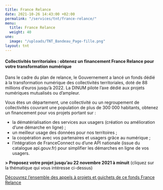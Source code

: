 ```yaml
---
title: France Relance
date: 2021-10-26 14:43:00 +02:00
permalink: "/services/tnt/france-relance/"
menu:
  title: France Relance
  weight: 40
une:
  image: "/uploads/TNT_Bandeau_Page-fille.png"
layout: tnt
---
```


#### Collectivités territoriales : obtenez un financement France Relance pour votre transformation numérique

Dans le cadre du plan de relance, le Gouvernement a lancé un fonds dédié à la transformation numérique des collectivités territoriales, doté de 88 millions d’euros jusqu’à 2022. 
La DINUM pilote l’axe dédié aux projets numériques mutualisés ou d’ampleur. 

Vous êtes un département, une collectivité ou un regroupement de collectivités couvrant une population de plus de 300 000 habitants, obtenez un financement pour vos projets portant sur : 
* la dématérialisation des services aux usagers (création ou amélioration d’une démarche en ligne) ;
* un meilleur usage des données pour nos territoires ;
* la coopération avec vos partenaires et usagers grâce au numérique ;
* l’intégration de FranceConnect ou d’une API nationale (issue du catalogue api.gouv.fr) pour simplifier les démarches en ligne de vos usagers.

**> Proposez votre projet jusqu’au 22 novembre 2021 à minuit** (cliquez sur la thématique qui vous intéresse ci-dessus)

<div class="lien-important"><a href="https://france-relance.transformation.gouv.fr/fonds-collectivites">Découvrez l’ensemble des appels à projets et guichets de ce fonds France Relance</a></div>
